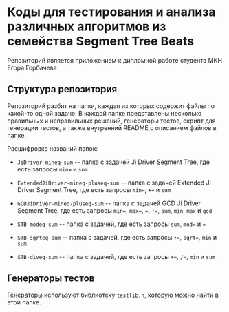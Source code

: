 # Коды для тестирования и анализа различных алгоритмов из семейства Segment Tree Beats

Репозиторий является приложением к дипломной работе студента МКН Егора Горбачева

## Структура репозитория

Репозиторий разбит на папки, каждая из которых содержит файлы по какой-то одной задаче. В каждой папке представлены несколько правильных и неправильных решений, генераторы тестов, скрипт для генерации тестов, а также внутренний README с описанием файлов в папке.

Расшифровка названий папок:

- `JiDriver-mineq-sum` -- папка с задачей Ji Driver Segment Tree, где есть запросы `min=` и `sum`

- `ExtendedJiDriver-mineq-pluseq-sum` -- папка с задачей Extended Ji Driver Segment Tree, где есть запросы `min=`, `+=` и `sum`

- `GCDJiDriver-mineq-pluseq-sum` -- папка с задачей GCD Ji Driver Segment Tree, где есть запросы `min=`, `max=`, `=`, `+=`, `sum`, `min`, `max` и `gcd`

- `STB-modeq-sum` -- папка с задачей, где есть запросы `sum`, `mod=` и `=`

- `STB-sqrteq-sum` -- папка с задачей, где есть запросы `+=`, `sqrt=`, `min` и `sum`

- `STB-diveq-sum` -- папка с задачей, где есть запросы `+=`, `/=`, `min` и `sum`

## Генераторы тестов

Генераторы используют библиотеку `testlib.h`, которую можно найти в этой папке.
